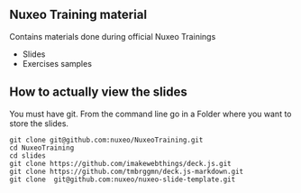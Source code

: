 Nuxeo Training material
-----------------------

Contains materials done during official Nuxeo Trainings
- Slides 
- Exercises samples

## How to actually view the slides

You must have git.
From the command line go in a Folder where you want to store the slides.

    git clone git@github.com:nuxeo/NuxeoTraining.git
    cd NuxeoTraining
    cd slides
    git clone https://github.com/imakewebthings/deck.js.git
    git clone https://github.com/tmbrggmn/deck.js-markdown.git
    git clone  git@github.com:nuxeo/nuxeo-slide-template.git



